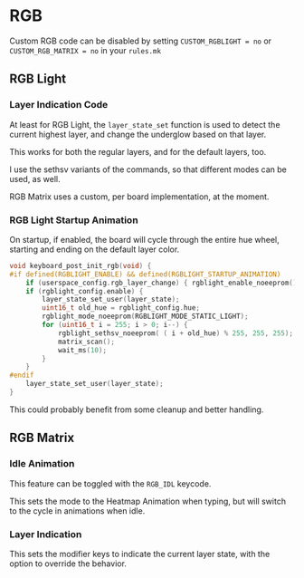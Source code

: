 # RGB

Custom RGB code can be disabled by setting `CUSTOM_RGBLIGHT = no` or `CUSTOM_RGB_MATRIX = no` in your `rules.mk`

## RGB Light

### Layer Indication Code

At least for RGB Light, the `layer_state_set` function is used to detect the current highest layer, and change the underglow based on that layer.

This works for both the regular layers, and for the default layers, too.

I use the sethsv variants of the commands, so that different modes can be used, as well.

RGB Matrix uses a custom, per board implementation, at the moment.

### RGB Light Startup Animation

On startup, if enabled, the board will cycle through the entire hue wheel, starting and ending on the default layer color.

```c
void keyboard_post_init_rgb(void) {
#if defined(RGBLIGHT_ENABLE) && defined(RGBLIGHT_STARTUP_ANIMATION)
    if (userspace_config.rgb_layer_change) { rgblight_enable_noeeprom(); }
    if (rgblight_config.enable) {
        layer_state_set_user(layer_state);
        uint16_t old_hue = rgblight_config.hue;
        rgblight_mode_noeeprom(RGBLIGHT_MODE_STATIC_LIGHT);
        for (uint16_t i = 255; i > 0; i--) {
            rgblight_sethsv_noeeprom( ( i + old_hue) % 255, 255, 255);
            matrix_scan();
            wait_ms(10);
        }
    }
#endif
    layer_state_set_user(layer_state);
}
```

This could probably benefit from some cleanup and better handling.

## RGB Matrix

### Idle Animation

This feature can be toggled with the `RGB_IDL` keycode.

This sets the mode to the Heatmap Animation when typing, but will switch to the cycle in animations when idle.

### Layer Indication

This sets the modifier keys to indicate the current layer state, with the option to override the behavior.
